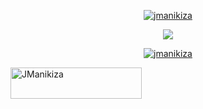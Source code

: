<p align="center">
  <a href="">
    <img src="https://github-profile-trophy.vercel.app/?username=jmanikiza&rank=SECRET,SSS,SS,S,AAA,AA,A,B,C&row=2&theme=alduin" alt="jmanikiza" />
  </a>
</p>

<p align="center">
  <a href="">
    <img src="https://github-readme-streak-stats.herokuapp.com/?user=JManikiza&stroke=ffffff&background=1c1917&ring=0891b2&fire=0891b2&currStreakNum=ffffff&currStreakLabel=0891b2&sideNums=ffffff&sideLabels=ffffff&dates=ffffff&hide_border=true" />
  </a>
</p>

<p align="center">
  <a href="">
    <img src="https://komarev.com/ghpvc/?username=jmanikiza&label=Profile%20views" alt="jmanikiza" />
  </a>
</p>

<p>
  <a href="https://www.buymeacoffee.com/JManikiza">
    <img align="left" src="https://cdn.buymeacoffee.com/buttons/v2/default-yellow.png" height="50" width="210" alt="JManikiza" />
  </a>
</p>

